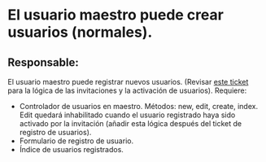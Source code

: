 # El usuario maestro puede crear usuarios (normales).

## Responsable:

El usuario maestro puede registrar nuevos usuarios. (Revisar [este ticket](./registro_usuarios.md) para la
lógica de las invitaciones y la activación de usuarios). Requiere:

* Controlador de usuarios en maestro. Métodos: new, edit, create, index. Edit quedará inhabilitado cuando el
  usuario registrado haya sido activado por la invitación (añadir esta lógica después del ticket de registro
  de usuarios).
* Formulario de registro de usuario.
* Índice de usuarios registrados.